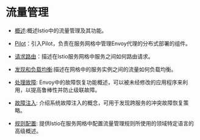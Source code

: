 # 流量管理

- [概述](overview.md):概述Istio中的流量管理及其功能。

- [Pilot](pilot.md)：引入Pilot，负责在服务网格中管理Envoy代理的分布式部署的组件。

- [请求路由](request-routing.md)：描述在Istio服务网格中服务之间如何路由请求。

- [发现和负载均衡](load-balancing.md):描述在网格中的服务实例之间的流量如何负载均衡。

- [处理故障](handling-failures.md): Envoy中的故障恢复功能概述，可以被未经修改的应用程序来利用，以提高鲁棒性并防止级联故障。

- [故障注入](fault-injection.md): 介绍系统故障注入的概念，可用于发现跨服务的冲突故障恢复策略。

- [规则配置](rules-configuration.md): 提供Istio在服务网格中配置流量管理规则所使用的领域特定语言的高级概述。
